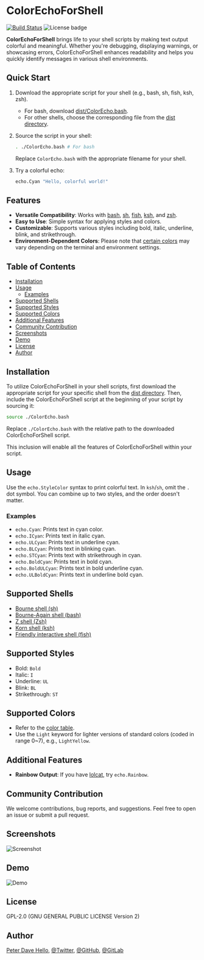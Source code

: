 # ColorEchoForShell

[![Build Status](https://app.travis-ci.com/PeterDaveHello/ColorEchoForShell.svg?branch=master)](https://app.travis-ci.com/PeterDaveHello/ColorEchoForShell)
![License badge](https://img.shields.io/badge/license-GPL%20v2.0-brightgreen.svg)

**ColorEchoForShell** brings life to your shell scripts by making text output colorful and meaningful. Whether you're debugging, displaying warnings, or showcasing errors, ColorEchoForShell enhances readability and helps you quickly identify messages in various shell environments.

## Quick Start

1. Download the appropriate script for your shell (e.g., bash, sh, fish, ksh, zsh).

    - For bash, download [dist/ColorEcho.bash](./dist/ColorEcho.bash).
    - For other shells, choose the corresponding file from the [dist directory](./dist).

2. Source the script in your shell:

    ```bash
    . ./ColorEcho.bash # For bash
    ```

    Replace `ColorEcho.bash` with the appropriate filename for your shell.

3. Try a colorful echo:

    ```bash
    echo.Cyan "Hello, colorful world!"
    ```

## Features

- **Versatile Compatibility**: Works with [bash](https://www.gnu.org/software/bash/), [sh](https://en.wikipedia.org/wiki/Bourne_shell), [fish](http://fishshell.com/), [ksh](http://www.kornshell.com/), and [zsh](http://www.zsh.org/).
- **Easy to Use**: Simple syntax for applying styles and colors.
- **Customizable**: Supports various styles including bold, italic, underline, blink, and strikethrough.
- **Environment-Dependent Colors**: Please note that [certain colors](./color%20table.txt#L9-L12) may vary depending on the terminal and environment settings.

## Table of Contents

- [Installation](#installation)
- [Usage](#usage)
  - [Examples](#examples)
- [Supported Shells](#supported-shells)
- [Supported Styles](#supported-styles)
- [Supported Colors](#supported-colors)
- [Additional Features](#additional-features)
- [Community Contribution](#community-contribution)
- [Screenshots](#screenshots)
- [Demo](#demo)
- [License](#license)
- [Author](#author)

## Installation

To utilize ColorEchoForShell in your shell scripts, first download the appropriate script for your specific shell from the [dist directory](./dist). Then, include the ColorEchoForShell script at the beginning of your script by sourcing it:

```bash
source ./ColorEcho.bash
```

Replace `./ColorEcho.bash` with the relative path to the downloaded ColorEchoForShell script.

This inclusion will enable all the features of ColorEchoForShell within your script.

## Usage

Use the `echo.StyleColor` syntax to print colorful text. In `ksh`/`sh`, omit the `.` dot symbol. You can combine up to two styles, and the order doesn't matter.

### Examples

- `echo.Cyan`: Prints text in cyan color.
- `echo.ICyan`: Prints text in italic cyan.
- `echo.ULCyan`: Prints text in underline cyan.
- `echo.BLCyan`: Prints text in blinking cyan.
- `echo.STCyan`: Prints text with strikethrough in cyan.
- `echo.BoldCyan`: Prints text in bold cyan.
- `echo.BoldULCyan`: Prints text in bold underline cyan.
- `echo.ULBoldCyan`: Prints text in underline bold cyan.

## Supported Shells

- [Bourne shell (sh)](https://en.wikipedia.org/wiki/Bourne_shell)
- [Bourne-Again shell (bash)](https://www.gnu.org/software/bash/)
- [Z shell (Zsh)](http://zsh.sourceforge.net/)
- [Korn shell (ksh)](http://www.kornshell.org/)
- [Friendly interactive shell (fish)](http://fishshell.com/)

## Supported Styles

- Bold: `Bold`
- Italic: `I`
- Underline: `UL`
- Blink: `BL`
- Strikethrough: `ST`

## Supported Colors

- Refer to the [color table](./color%20table.txt).
- Use the `Light` keyword for lighter versions of standard colors (coded in range 0~7), e.g., `LightYellow`.

## Additional Features

- **Rainbow Output**: If you have [lolcat](https://github.com/busyloop/lolcat), try `echo.Rainbow`.

## Community Contribution

We welcome contributions, bug reports, and suggestions. Feel free to open an issue or submit a pull request.

## Screenshots

![Screenshot](Demo.png)

## Demo

![Demo](Demo.gif)

## License

GPL-2.0 (GNU GENERAL PUBLIC LICENSE Version 2)

## Author

[Peter Dave Hello](https://www.peterdavehello.org/), [@Twitter](https://twitter.com/PeterDaveHello), [@GitHub](https://github.com/PeterDaveHello), [@GitLab](https://gitlab.com/PeterDaveHello)
